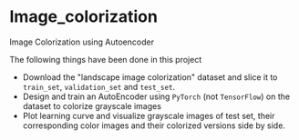 # Image_colorization
Image Colorization using Autoencoder

The following things have been done in this project
- Download the "landscape image colorization" dataset and slice it to `train_set`, `validation_set` and `test_set`.
- Design and train an AutoEncoder using `PyTorch` (not `TensorFlow`) on the dataset to colorize grayscale images
- Plot learning curve and visualize grayscale images of test set, their corresponding color images and their colorized versions side by side.
